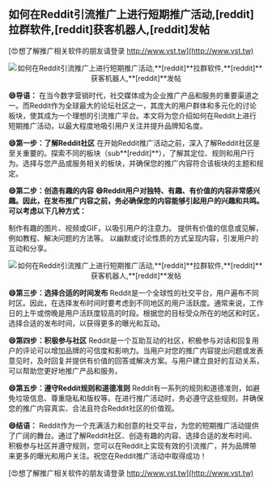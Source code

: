 ## **如何在Reddit引流推广上进行短期推广活动,**[reddit]**拉群软件,**[reddit]**获客机器人,**[reddit]**发帖**

[😍想了解推广相关软件的朋友请登录 http://www.vst.tw](http://www.vst.tw)

 <center><img src="https://vst.tw/MP4/tuiguang/png/2.png" alt="如何在Reddit引流推广上进行短期推广活动,**[reddit]**拉群软件,**[reddit]**获客机器人,**[reddit]**发帖"></center>

**😄导语：**
在当今数字营销时代，社交媒体成为企业推广产品和服务的重要渠道之一。而Reddit作为全球最大的论坛社区之一，其庞大的用户群体和多元化的讨论板块，使其成为一个理想的引流推广平台。本文将为您介绍如何在Reddit上进行短期推广活动，以最大程度地吸引用户关注并提升品牌知名度。

**😄第一步：了解Reddit社区**
在开始Reddit推广活动之前，深入了解Reddit社区是至关重要的。探索不同的板块（sub**[reddit]**），了解其定位、规则和用户行为。选择与您产品或服务相关的板块，并确保您的推广内容符合该板块的主题和规定。

**😄第二步：创造有趣的内容**
**😄Reddit用户对独特、有趣、有价值的内容非常感兴趣。因此，在发布推广内容之前，务必确保您的内容能够引起用户的兴趣和共鸣。可以考虑以下几种方式：**

制作有趣的图片、视频或GIF，以吸引用户的注意力。
提供有价值的信息或见解，例如教程、解决问题的方法等。
以幽默或讨论性质的方式呈现内容，引发用户的互动和分享。

 <center><img src="https://vst.tw/MP4/tuiguang/png/7.png" alt="如何在Reddit引流推广上进行短期推广活动,**[reddit]**拉群软件,**[reddit]**获客机器人,**[reddit]**发帖"></center>

**😄第三步：选择合适的时间发布**
Reddit是一个全球性的社交平台，用户遍布不同时区。因此，在选择发布时间时要考虑到不同地区的用户活跃度。通常来说，工作日的上午或傍晚是用户活跃度较高的时段。根据您的目标受众所在的地区和时区，选择合适的发布时间，以获得更多的曝光和互动。

**😄第四步：积极参与社区**
Reddit是一个互助互动的社区，积极参与对话和回复用户的评论可以增加品牌的可信度和影响力。当用户对您的推广内容提出问题或发表意见时，及时回复并提供有价值的回答或解决方案。与用户建立良好的互动关系，可以帮助您更好地推广产品和服务。

**😄第五步：遵守Reddit规则和道德准则**
Reddit有一系列的规则和道德准则，如避免垃圾信息、尊重隐私和版权等。在进行推广活动时，务必遵守这些规则，并确保您的推广内容真实、合法且符合Reddit社区的价值观。

**😄结语：**
Reddit作为一个充满活力和创意的社交平台，为您的短期推广活动提供了广阔的舞台。通过了解Reddit社区、创造有趣的内容、选择合适的发布时间、积极参与社区并遵守规则，您可以在Reddit上实现有效的引流推广，并为品牌带来更多的曝光和用户关注。祝您在Reddit推广活动中取得成功！

[😍想了解推广相关软件的朋友请登录 http://www.vst.tw](http://www.vst.tw)



